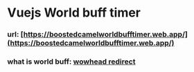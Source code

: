 # Vuejs World buff timer

### url: [https://boostedcamelworldbufftimer.web.app/](https://boostedcamelworldbufftimer.web.app/)

### what is world buff: [wowhead redirect](https://classic.wowhead.com/guides/classic-world-buff-consumables)

